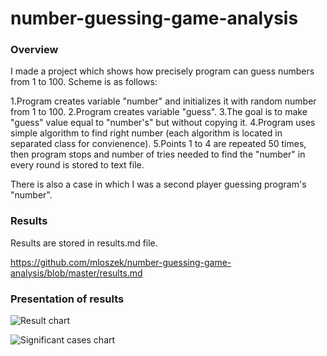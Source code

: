 # number-guessing-game-analysis

### Overview

I made a project which shows how precisely program can guess numbers from 1 to 100. Scheme is as follows:

1.Program creates variable "number" and initializes it with random number from 1 to 100.
2.Program creates variable "guess".
3.The goal is to make "guess" value equal to "number's" but without copying it.
4.Program uses simple algorithm to find right number (each algorithm is located in separated class for convienence).
5.Points 1 to 4 are repeated 50 times, then program stops and number of tries needed to find the "number" in every 
round is stored to text file.

There is also a case in which I was a second player guessing program's "number".

### Results
Results are stored in results.md file.

https://github.com/mloszek/number-guessing-game-analysis/blob/master/results.md

### Presentation of results

![Result chart](https://github.com/mloszek/number-guessing-game-analysis/blob/master/triesAverageChart.png)



![Significant cases chart](https://github.com/mloszek/number-guessing-game-analysis/blob/master/significantCases.png)


